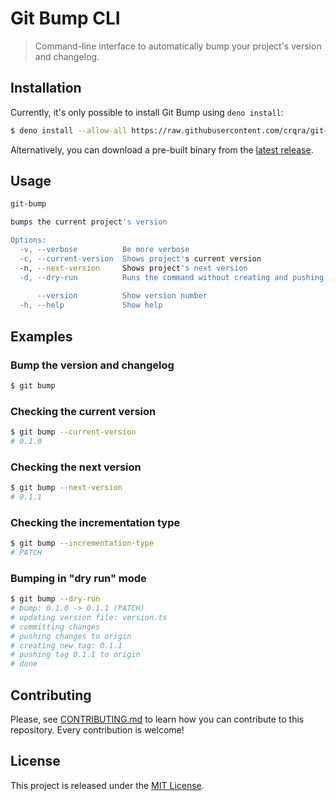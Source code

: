 # Git Bump CLI

> Command-line interface to automatically bump your project's version and changelog.

## Installation

Currently, it's only possible to install Git Bump using `deno install`:

```bash
$ deno install --allow-all https://raw.githubusercontent.com/crqra/git-bump/0.1.0/cli/git-bump.ts
```

Alternatively, you can download a pre-built binary from the [latest release](https://github.com/crqra/git-bump/releases/latest).

## Usage

```bash
git-bump

bumps the current project's version

Options:
  -v, --verbose          Be more verbose                               [boolean]
  -c, --current-version  Shows project's current version               [boolean]
  -n, --next-version     Shows project's next version                  [boolean]
  -d, --dry-run          Runs the command without creating and pushing the tag
                                                                       [boolean]
      --version          Show version number                           [boolean]
  -h, --help             Show help                                     [boolean]
```

## Examples

### Bump the version and changelog

```bash
$ git bump
```

### Checking the current version

```bash
$ git bump --current-version
# 0.1.0
```

### Checking the next version

```bash
$ git bump --next-version
# 0.1.1
```

### Checking the incrementation type

```bash
$ git bump --incrementation-type
# PATCH
```

### Bumping in "dry run" mode

```bash
$ git bump --dry-run
# bump: 0.1.0 -> 0.1.1 (PATCH)
# updating version file: version.ts
# committing changes
# pushing changes to origin
# creating new tag: 0.1.1
# pushing tag 0.1.1 to origin
# done
```

## Contributing

Please, see [CONTRIBUTING.md](CONTRIBUTING.md) to learn how you can contribute to this repository. Every contribution is welcome!

## License

This project is released under the [MIT License](LICENSE).